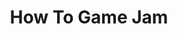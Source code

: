 ---
title: "How To Game Jam"
event-name: "How To Game Jam"
event-regular-date: "TBD"
event-time: "???"
event-location: "Discord"
event-bg-img: "img/events/gamejam.png"
event-description: "Want to make a game in a weekend? Learn how to do so whether you have skills in art, audio, programming, or writing! This workshop will teach you how to find opportunities to make games successfully make one in a short timeframe! 
Please fill out this when2meet if you are interested: https://www.when2meet.com/?19645058-SQPZV "
---